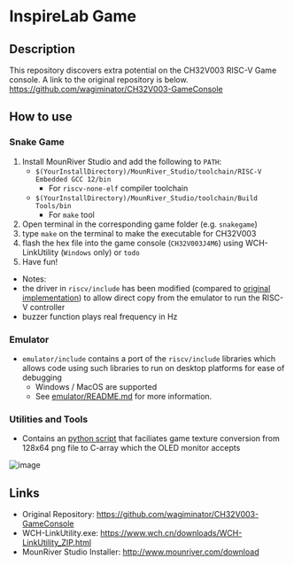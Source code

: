 # InspireLab Game

## Description

This repository discovers extra potential on the CH32V003 RISC-V Game console.
A link to the original repository is below.
<https://github.com/wagiminator/CH32V003-GameConsole>

## How to use

### Snake Game

1. Install MounRiver Studio and add the following to `PATH`:
    * `$(YourInstallDirectory)/MounRiver_Studio/toolchain/RISC-V Embedded GCC 12/bin`
        * For `riscv-none-elf` compiler toolchain
    * `$(YourInstallDirectory)/MounRiver_Studio/toolchain/Build Tools/bin`
        * For `make` tool
2. Open terminal in the corresponding game folder (e.g. `snakegame`)
3. type `make` on the terminal to make the executable for CH32V003
4. flash the hex file into the game console (`CH32V003J4M6`) using WCH-LinkUtility (`Windows` only) or `todo`
5. Have fun!

* Notes:
* the driver in `riscv/include` has been modified (compared to [original implementation](https://github.com/wagiminator/CH32V003-GameConsole/tree/main/software/tiny_arkanoid/include)) to allow direct copy from the emulator to run the RISC-V controller
* buzzer function plays real frequency in Hz

### Emulator

* `emulator/include` contains a port of the `riscv/include` libraries
which allows code using such libraries to run on desktop platforms for ease of debugging
  * Windows / MacOS are supported
  * See [emulator/README.md](emulator/README.md) for more information.

### Utilities and Tools

* Contains an [python script](utils/pixelConvert.py) that faciliates game texture conversion from 128x64 png file to C-array which the OLED monitor accepts

![image](https://github.com/eric15342335/inspirelab-game/assets/70310617/66b99c52-8682-482c-8fdb-ba39357e72e0)

## Links

* Original Repository: <https://github.com/wagiminator/CH32V003-GameConsole>
* WCH-LinkUtility.exe: <https://www.wch.cn/downloads/WCH-LinkUtility_ZIP.html>
* MounRiver Studio Installer: <http://www.mounriver.com/download>
